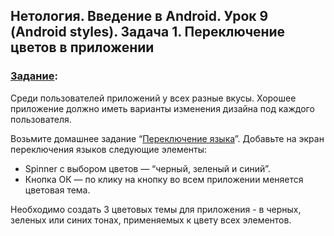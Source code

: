 ## Нетология. Введение в Android. Урок 9 (Android styles). Задача 1. Переключение цветов в приложении

### [Задание](https://github.com/netology-code/and-homeworks/tree/master/3.4.AndroidStyles/3.4.1):

Среди пользователей приложений у всех разные вкусы. Хорошее приложение должно иметь варианты изменения дизайна под каждого пользователя.

Возьмите домашнее задание “[Переключение языка](https://github.com/Yoji-kms/ChangeLanguageSpinner)”. Добавьте на экран переключения языков следующие элементы:

- Spinner с выбором цветов — “черный, зеленый и синий”.
- Кнопка ОК — по клику на кнопку во всем приложении меняется цветовая тема.

Необходимо создать 3 цветовых темы для приложения - в черных, зеленых или синих тонах, применяемых к цвету всех элементов.